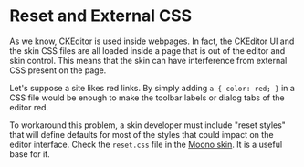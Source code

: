 <!--
Copyright (c) 2003-2017, CKSource - Frederico Knabben. All rights reserved.
For licensing, see LICENSE.md.
-->

# Reset and External CSS

As we know, CKEditor is used inside webpages. In fact, the CKEditor UI and the skin CSS files are all loaded inside a page that is out of the editor and skin control. This means that the skin can have interference from external CSS present on the page.

Let's suppose a site likes red links. By simply adding `a { color: red; }` in a CSS file would be enough to make the toolbar labels or dialog tabs of the editor red.

To workaround this problem, a skin developer must include "reset styles" that will define defaults for most of the styles that could impact on the editor interface. Check the `reset.css` file in the [Moono skin](#!/guide/skin_sdk_intro-section-2). It is a useful base for it.
